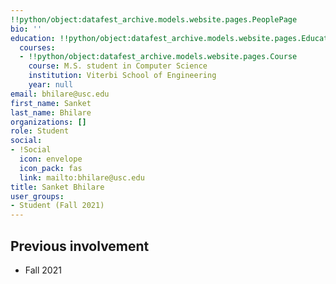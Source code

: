```yaml
---
!!python/object:datafest_archive.models.website.pages.PeoplePage
bio: ''
education: !!python/object:datafest_archive.models.website.pages.Education
  courses:
  - !!python/object:datafest_archive.models.website.pages.Course
    course: M.S. student in Computer Science
    institution: Viterbi School of Engineering
    year: null
email: bhilare@usc.edu
first_name: Sanket
last_name: Bhilare
organizations: []
role: Student
social:
- !Social
  icon: envelope
  icon_pack: fas
  link: mailto:bhilare@usc.edu
title: Sanket Bhilare
user_groups:
- Student (Fall 2021)
---
```



## Previous involvement

* Fall 2021

